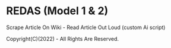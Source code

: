 # REDAS (Model 1 & 2)

Scrape Article On Wiki - Read Article Out Loud (custom Ai script)

Copyright(C)(2022) - All Rights Are Reserved.
